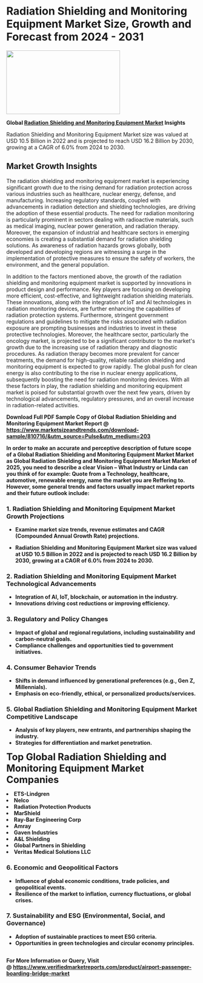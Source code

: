 <H1>Radiation Shielding and Monitoring Equipment Market Size, Growth and Forecast from 2024 - 2031</H1><img class="aligncenter size-medium wp-image-584254" src="https://thirdeyenews.in/wp-content/uploads/2024/09/Global-Market-Research-300x168.jpeg" alt="" width="300" height="168" /><p><strong>Global&nbsp;<a href="https://www.marketsizeandtrends.com/download-sample/810716/&amp;utm_source=Pulse&amp;utm_medium=203">Radiation Shielding and Monitoring Equipment Market</a> Insights</strong></p><p>Radiation Shielding and Monitoring Equipment Market size was valued at USD 10.5 Billion in 2022 and is projected to reach USD 16.2 Billion by 2030, growing at a CAGR of 6.0% from 2024 to 2030.</p><p><h2>Market Growth Insights</h2> <p>The radiation shielding and monitoring equipment market is experiencing significant growth due to the rising demand for radiation protection across various industries such as healthcare, nuclear energy, defense, and manufacturing. Increasing regulatory standards, coupled with advancements in radiation detection and shielding technologies, are driving the adoption of these essential products. The need for radiation monitoring is particularly prominent in sectors dealing with radioactive materials, such as medical imaging, nuclear power generation, and radiation therapy. Moreover, the expansion of industrial and healthcare sectors in emerging economies is creating a substantial demand for radiation shielding solutions. As awareness of radiation hazards grows globally, both developed and developing regions are witnessing a surge in the implementation of protective measures to ensure the safety of workers, the environment, and the general population. <strong></strong> <p>In addition to the factors mentioned above, the growth of the radiation shielding and monitoring equipment market is supported by innovations in product design and performance. Key players are focusing on developing more efficient, cost-effective, and lightweight radiation shielding materials. These innovations, along with the integration of IoT and AI technologies in radiation monitoring devices, are further enhancing the capabilities of radiation protection systems. Furthermore, stringent government regulations and guidelines to mitigate the risks associated with radiation exposure are prompting businesses and industries to invest in these protective technologies. Moreover, the healthcare sector, particularly the oncology market, is projected to be a significant contributor to the market's growth due to the increasing use of radiation therapy and diagnostic procedures. As radiation therapy becomes more prevalent for cancer treatments, the demand for high-quality, reliable radiation shielding and monitoring equipment is expected to grow rapidly. The global push for clean energy is also contributing to the rise in nuclear energy applications, subsequently boosting the need for radiation monitoring devices. With all these factors in play, the radiation shielding and monitoring equipment market is poised for substantial growth over the next few years, driven by technological advancements, regulatory pressures, and an overall increase in radiation-related activities. <strong></p><p><span class=""><strong>Download Full PDF Sample Copy of Global Radiation Shielding and Monitoring Equipment Market Report</strong> @ <a href="https://www.marketsizeandtrends.com/download-sample/810716/&amp;utm_source=Pulse&amp;utm_medium=203" target="_blank">https://www.marketsizeandtrends.com/download-sample/810716/&amp;utm_source=Pulse&amp;utm_medium=203</a></span></p><p>In order to make an accurate and perceptive description of future scope of a Global&nbsp;Radiation Shielding and Monitoring Equipment Market Market as Global&nbsp;Radiation Shielding and Monitoring Equipment Market Market of 2025, you need to describe a clear Vision &ndash; What Industry or Linda can you think of for example: Quote from a Technology, healthcare, automotive, renewable energy, name the market you are Reffering to. However, some general trends and factors usually impact market reports and their future outlook include:</p><h3>1.&nbsp;<strong>Radiation Shielding and Monitoring Equipment Market Growth Projections</strong></h3><ul><li>Examine market size trends, revenue estimates and CAGR (Compounded Annual Growth Rate) projections.</li><li><p>Radiation Shielding and Monitoring Equipment Market size was valued at USD 10.5 Billion in 2022 and is projected to reach USD 16.2 Billion by 2030, growing at a CAGR of 6.0% from 2024 to 2030.</p></li></ul><h3>2.&nbsp;<strong>Radiation Shielding and Monitoring Equipment Market Technological Advancements</strong></h3><ul><li>Integration of AI, IoT, blockchain, or automation in the industry.</li><li>Innovations driving cost reductions or improving efficiency.</li></ul><h3>3.&nbsp;<strong>Regulatory and Policy Changes</strong></h3><ul><li>Impact of global and regional regulations, including sustainability and carbon-neutral goals.</li><li>Compliance challenges and opportunities tied to government initiatives.</li></ul><h3>4.&nbsp;<strong>Consumer Behavior Trends</strong></h3><ul><li>Shifts in demand influenced by generational preferences (e.g., Gen Z, Millennials).</li><li>Emphasis on eco-friendly, ethical, or personalized products/services.</li></ul><h3>5.&nbsp;<strong>Global Radiation Shielding and Monitoring Equipment Market Competitive Landscape</strong></h3><ul><li>Analysis of key players, new entrants, and partnerships shaping the industry.</li><li>Strategies for differentiation and market penetration.</li></ul><p data-pm-slice="1 1 []"><span style="color: inherit; font-family: inherit; font-size: 25px;">Top Global Radiation Shielding and Monitoring Equipment Market Companies</span></p><div class="" data-test-id=""><p><li>ETS-Lindgren</li><li> Nelco</li><li> Radiation Protection Products</li><li> MarShield</li><li> Ray-Bar Engineering Corp</li><li> Amray</li><li> Gaven Industries</li><li> A&L Shielding</li><li> Global Partners in Shielding</li><li> Veritas Medical Solutions LLC</li></p></div><h3>6.&nbsp;<strong>Economic and Geopolitical Factors</strong></h3><ul><li>Influence of global economic conditions, trade policies, and geopolitical events.</li><li>Resilience of the market to inflation, currency fluctuations, or global crises.</li></ul><h3>7.&nbsp;<strong>Sustainability and ESG (Environmental, Social, and Governance)</strong></h3><ul><li>Adoption of sustainable practices to meet ESG criteria.</li><li>Opportunities in green technologies and circular economy principles.</li></ul><h2><strong style="font-size: 14px;">For More Information or Query, Visit @&nbsp;</strong><a style="background-color: #ffffff; font-size: 14px;" href="https://www.marketsizeandtrends.com/report/radiation-shielding-and-monitoring-equipment-market/" target="_blank">https://www.verifiedmarketreports.com/product/airport-passenger-boarding-bridge-market</a></h2>
